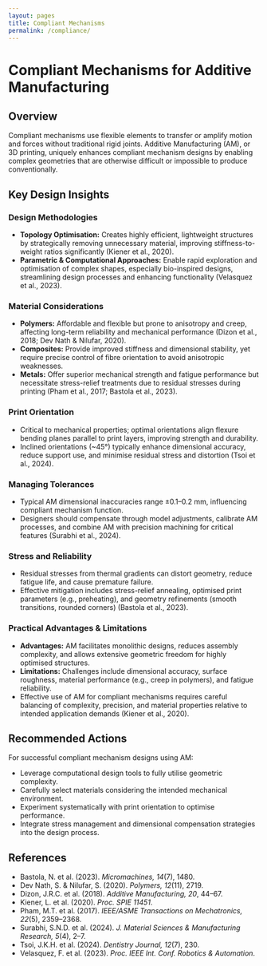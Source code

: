```yaml
---
layout: pages
title: Compliant Mechanisms
permalink: /compliance/
---
```


# Compliant Mechanisms for Additive Manufacturing

## Overview
Compliant mechanisms use flexible elements to transfer or amplify motion and forces without traditional rigid joints. Additive Manufacturing (AM), or 3D printing, uniquely enhances compliant mechanism designs by enabling complex geometries that are otherwise difficult or impossible to produce conventionally.

## Key Design Insights

### Design Methodologies
- **Topology Optimisation:** Creates highly efficient, lightweight structures by strategically removing unnecessary material, improving stiffness-to-weight ratios significantly (Kiener et al., 2020).
- **Parametric & Computational Approaches:** Enable rapid exploration and optimisation of complex shapes, especially bio-inspired designs, streamlining design processes and enhancing functionality (Velasquez et al., 2023).

### Material Considerations
- **Polymers:** Affordable and flexible but prone to anisotropy and creep, affecting long-term reliability and mechanical performance (Dizon et al., 2018; Dev Nath & Nilufar, 2020).
- **Composites:** Provide improved stiffness and dimensional stability, yet require precise control of fibre orientation to avoid anisotropic weaknesses.
- **Metals:** Offer superior mechanical strength and fatigue performance but necessitate stress-relief treatments due to residual stresses during printing (Pham et al., 2017; Bastola et al., 2023).

### Print Orientation
- Critical to mechanical properties; optimal orientations align flexure bending planes parallel to print layers, improving strength and durability.
- Inclined orientations (~45°) typically enhance dimensional accuracy, reduce support use, and minimise residual stress and distortion (Tsoi et al., 2024).

### Managing Tolerances
- Typical AM dimensional inaccuracies range ±0.1–0.2 mm, influencing compliant mechanism function.
- Designers should compensate through model adjustments, calibrate AM processes, and combine AM with precision machining for critical features (Surabhi et al., 2024).

### Stress and Reliability
- Residual stresses from thermal gradients can distort geometry, reduce fatigue life, and cause premature failure.
- Effective mitigation includes stress-relief annealing, optimised print parameters (e.g., preheating), and geometry refinements (smooth transitions, rounded corners) (Bastola et al., 2023).

### Practical Advantages & Limitations
- **Advantages:** AM facilitates monolithic designs, reduces assembly complexity, and allows extensive geometric freedom for highly optimised structures.
- **Limitations:** Challenges include dimensional accuracy, surface roughness, material performance (e.g., creep in polymers), and fatigue reliability.
- Effective use of AM for compliant mechanisms requires careful balancing of complexity, precision, and material properties relative to intended application demands (Kiener et al., 2020).

## Recommended Actions
For successful compliant mechanism designs using AM:
- Leverage computational design tools to fully utilise geometric complexity.
- Carefully select materials considering the intended mechanical environment.
- Experiment systematically with print orientation to optimise performance.
- Integrate stress management and dimensional compensation strategies into the design process.

## References
- Bastola, N. et al. (2023). *Micromachines, 14*(7), 1480.
- Dev Nath, S. & Nilufar, S. (2020). *Polymers, 12*(11), 2719.
- Dizon, J.R.C. et al. (2018). *Additive Manufacturing, 20*, 44–67.
- Kiener, L. et al. (2020). *Proc. SPIE 11451*.
- Pham, M.T. et al. (2017). *IEEE/ASME Transactions on Mechatronics, 22*(5), 2359–2368.
- Surabhi, S.N.D. et al. (2024). *J. Material Sciences & Manufacturing Research, 5*(4), 2–7.
- Tsoi, J.K.H. et al. (2024). *Dentistry Journal, 12*(7), 230.
- Velasquez, F. et al. (2023). *Proc. IEEE Int. Conf. Robotics & Automation*.

